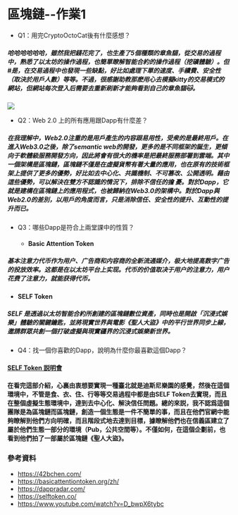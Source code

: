 區塊鏈--作業1
===

* Q1：用完CryptoOctoCat後有什麼感想？
##### 哈哈哈哈哈哈，雖然我把錢花完了，也生產了5個種類的章魚貓，從交易的過程中，熟悉了以太坊的操作過程，也簡單瞭解智能合約的操作過程（挖礦體驗）。但#是，在交易過程中也發現一些缺點，好比如處理下單的速度、手續費、安全性（取決於用戶人數）等等。不過，很感謝助教那麽用心去模擬kitty的交易模式的網站，但網站每次登入后需要去重新刷新才能夠看到自己的章魚貓🐱。

<img src="https://www.notion.so/image/https%3A%2F%2Fs3-us-west-2.amazonaws.com%2Fsecure.notion-static.com%2F81e2880c-3b68-49e8-b6fe-2ef34ad8f629%2FUntitled.png?table=block&id=355cf74d-d42b-4de7-8565-e52f7cdd0d73&width=3840&cache=v2">

* Q2：Web 2.0 上的所有應用跟Dapp有什麼差？
##### 在我理解中，Web2.0注重的是用戶產生的内容跟易用性，受衆的是最終用戶。在進入Web3.0之後，除了semantic web的開發，更多的是不同框架的誕生，更傾向于軟體級服務開發方向，因此將會有很大的機率是把最終服務部署到雲端。其中一個架構是區塊鏈，區塊鏈不僅是在虛擬貨幣有著大量的應用，也在原有的技術框架上提供了更多的優勢，好比如去中心化、共識機制、不可篡改、公開透明。藉由這些優勢，可以解決在雙方不認識的情況下，排除不信任的擔 憂。對於Dapp，它就是建構在區塊鏈上的應用程式，也被歸納在Web3.0的架構中。對於Dapp與Web2.0的差別，以用戶的角度而言，只是消除信任、安全性的提升、互動性的提升而已。

* Q3：哪些Dapp是符合上兩堂課中的性質？
  * #### Basic Attention Token
##### 基本注意力代币作为用户、广告商和内容商的全新流通媒介，极大地提高数字广告的投放效率。这都是在以太坊平台上实现。代币的价值取决于用户的注意力，用户花费了注意力，就能获得代币。

  * #### SELF Token
##### SELF 是透過以太坊智能合約所創建的區塊鏈數位資產，同時也是開啟「沉浸式娛樂」體驗的關鍵鑰匙，並將現實世界與電影《聖人大盜》中的平行世界同步上線，邀請群眾共創一個打破虛擬與現實疆界的沉浸式娛樂新世界。

* Q4：找一個你喜歡的Dapp，說明為什麼你最喜歡這個Dapp？
#### [SELF Token 説明會](https://www.youtube.com/watch?v=D_bwpX6tybc)
#### 在看完這部介紹，心裏由衷想要實現一種臺北就是迪斯尼樂園的感覺，然後在這個環境中，不管是食、衣、住、行等等交易過程中都是由SELF Token去實現，而且在整個虛擬生態環境中，達到去中心化、解決信任問題。總的來説，我不認爲這個團隊是為區塊鏈而區塊鏈，創造一個生態是一件不簡單的事，而且在他們官網中能夠瞭解到他們方向明確，而且階段式地去達到目標，據瞭解他們也在信義區建立了屬於他們生態一部分的環境（Pub，公共空間等）。不僅如何，在這個企劃前，也看到他們拍了一部屬於區塊鏈《聖人大盜》。

### 參考資料
* https://42bchen.com/
* https://basicattentiontoken.org/zh/
* https://dappradar.com/
* https://selftoken.co/
* https://www.youtube.com/watch?v=D_bwpX6tybc
